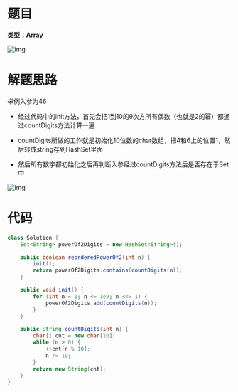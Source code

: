 # 题目

**类型：Array**

![img](https://cdn.nlark.com/yuque/0/2021/png/2941598/1635427428670-716a7762-5e4c-49cd-8498-0a6c4e953540.png)





# 解题思路

举例入参为46

- 经过代码中的init方法，首先会把1到10的9次方所有偶数（也就是2的幂）都通过countDigits方法计算一遍
- countDigits所做的工作就是初始化10位数的char数组，把4和6上的位置1，然后转成string存到HashSet里面

- 然后所有数字都初始化之后再判断入参经过countDigits方法后是否存在于Set中



![img](https://cdn.nlark.com/yuque/0/2021/png/2941598/1635427833187-1fcab46f-05bd-45e9-96f6-e00e452484ea.png)



# 代码

```java
class Solution {
    Set<String> powerOf2Digits = new HashSet<String>();

    public boolean reorderedPowerOf2(int n) {
        init();
        return powerOf2Digits.contains(countDigits(n));
    }

    public void init() {
        for (int n = 1; n <= 1e9; n <<= 1) {
            powerOf2Digits.add(countDigits(n));
        }
    }

    public String countDigits(int n) {
        char[] cnt = new char[10];
        while (n > 0) {
            ++cnt[n % 10];
            n /= 10;
        }
        return new String(cnt);
    }
}
```

